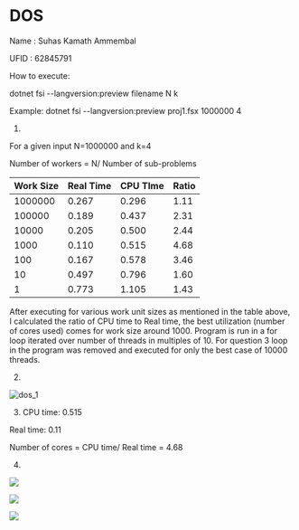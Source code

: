 # DOS
 
Name : Suhas Kamath Ammembal

UFID : 62845791

How to execute:

dotnet fsi --langversion:preview filename N k

Example: dotnet fsi --langversion:preview proj1.fsx 1000000 4

1.

For a given input N=1000000 and k=4

Number of workers = N/ Number of sub-problems

| Work Size | Real Time | CPU TIme | Ratio |
| --- | --- | --- | --- |
| 1000000 | 0.267 | 0.296 | 1.11 |
| 100000 | 0.189 | 0.437 | 2.31 |
| 10000 | 0.205 | 0.500 | 2.44 |
| 1000 | 0.110 | 0.515 | 4.68 |
| 100 | 0.167 | 0.578 | 3.46 |
| 10 | 0.497 | 0.796 | 1.60 |
| 1 | 0.773 | 1.105 | 1.43 |

After executing for various work unit sizes as mentioned in the table above, I calculated the ratio of CPU time to Real time, the best utilization (number of cores used) comes for work size around 1000. Program is run in a for loop iterated over number of threads in multiples of 10. For question 3 loop in the program was removed and executed for only the best case of 10000 threads.

2. 
![dos_1](https://user-images.githubusercontent.com/43454518/93786988-eece0c00-fbfd-11ea-975b-a0f84746d114.png)


3. CPU time: 0.515

Real time: 0.11

Number of cores = CPU time/ Real time = 4.68

4.

![](RackMultipart20200921-4-u68peb_html_b1727522f1a1e7e5.png)

![](RackMultipart20200921-4-u68peb_html_fb95c33f049aca4a.png)

![](RackMultipart20200921-4-u68peb_html_ac414f6fb0f23bc.png)
 
